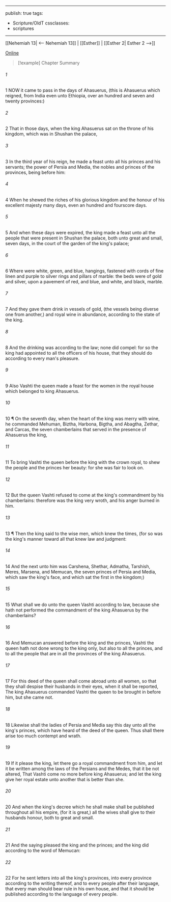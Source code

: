 

---
publish: true
tags:
  - Scripture/OldT
cssclasses:
  - scriptures
---
[[Nehemiah 13| <-- Nehemiah 13]] | [[Esther]] | [[Esther 2| Esther 2 -->]]

[Online](https://churchofjesuschrist.org/study/scriptures/ot/esth/1?lang=eng)

>[!example] Chapter Summary
>
###### 1
1 NOW it came to pass in the days of Ahasuerus, (this is Ahasuerus which reigned, from India even unto Ethiopia, over an hundred and seven and twenty provinces:)
###### 2
2 That in those days, when the king Ahasuerus sat on the throne of his kingdom, which was in Shushan the palace,
###### 3
3 In the third year of his reign, he made a feast unto all his princes and his servants; the power of Persia and Media, the nobles and princes of the provinces, being before him:
###### 4
4 When he shewed the riches of his glorious kingdom and the honour of his excellent majesty many days, even an hundred and fourscore days.
###### 5
5 And when these days were expired, the king made a feast unto all the people that were present in Shushan the palace, both unto great and small, seven days, in the court of the garden of the king's palace;
###### 6
6 Where were white, green, and blue, hangings, fastened with cords of fine linen and purple to silver rings and pillars of marble: the beds were of gold and silver, upon a pavement of red, and blue, and white, and black, marble.
###### 7
7 And they gave them drink in vessels of gold, (the vessels being diverse one from another,) and royal wine in abundance, according to the state of the king.
###### 8
8 And the drinking was according to the law; none did compel: for so the king had appointed to all the officers of his house, that they should do according to every man's pleasure.
###### 9
9 Also Vashti the queen made a feast for the women in the royal house which belonged to king Ahasuerus.
###### 10
10 ¶ On the seventh day, when the heart of the king was merry with wine, he commanded Mehuman, Biztha, Harbona, Bigtha, and Abagtha, Zethar, and Carcas, the seven chamberlains that served in the presence of Ahasuerus the king,
###### 11
11 To bring Vashti the queen before the king with the crown royal, to shew the people and the princes her beauty: for she was fair to look on.
###### 12
12 But the queen Vashti refused to come at the king's commandment by his chamberlains: therefore was the king very wroth, and his anger burned in him.
###### 13
13 ¶ Then the king said to the wise men, which knew the times, (for so was the king's manner toward all that knew law and judgment:
###### 14
14 And the next unto him was Carshena, Shethar, Admatha, Tarshish, Meres, Marsena, and Memucan, the seven princes of Persia and Media, which saw the king's face, and which sat the first in the kingdom;)
###### 15
15 What shall we do unto the queen Vashti according to law, because she hath not performed the commandment of the king Ahasuerus by the chamberlains?
###### 16
16 And Memucan answered before the king and the princes, Vashti the queen hath not done wrong to the king only, but also to all the princes, and to all the people that are in all the provinces of the king Ahasuerus.
###### 17
17 For this deed of the queen shall come abroad unto all women, so that they shall despise their husbands in their eyes, when it shall be reported, The king Ahasuerus commanded Vashti the queen to be brought in before him, but she came not.
###### 18
18 Likewise shall the ladies of Persia and Media say this day unto all the king's princes, which have heard of the deed of the queen.  Thus shall there arise too much contempt and wrath.
###### 19
19 If it please the king, let there go a royal commandment from him, and let it be written among the laws of the Persians and the Medes, that it be not altered, That Vashti come no more before king Ahasuerus; and let the king give her royal estate unto another that is better than she.
###### 20
20 And when the king's decree which he shall make shall be published throughout all his empire, (for it is great,) all the wives shall give to their husbands honour, both to great and small.
###### 21
21 And the saying pleased the king and the princes; and the king did according to the word of Memucan:
###### 22
22 For he sent letters into all the king's provinces, into every province according to the writing thereof, and to every people after their language, that every man should bear rule in his own house, and that it should be published according to the language of every people.



